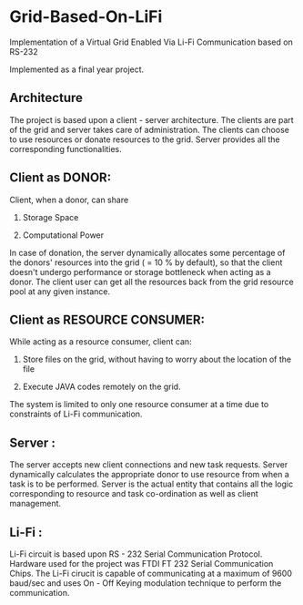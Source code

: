 # Grid-Based-On-LiFi
Implementation of a Virtual Grid Enabled Via Li-Fi Communication based on RS-232


Implemented as a final year project.


## Architecture

The project is based upon a client - server architecture. The clients are part of the grid and server takes care of administration. The clients can choose to use resources or donate resources to the grid. Server provides all the corresponding functionalities. 

## Client as DONOR:

Client, when a donor, can share

 1. Storage Space
 
 2. Computational Power
 
 In case of donation, the server dynamically allocates some percentage of the donors' resources into the grid ( = 10 % by default), so that the client doesn't undergo performance or storage bottleneck when acting as a donor. The client user can get all the resources back from the grid resource pool at any given instance.
 
 
 ## Client as RESOURCE CONSUMER:
 
 While acting as a resource consumer, client can:
 
 1. Store files on the grid, without having to worry about the location of the file
 
 2. Execute JAVA codes remotely on the grid.
 
 The system is limited to only one resource consumer at a time due to constraints of Li-Fi communication.
 
 
 ## Server :
 
 The server accepts new client connections and new task requests. Server dynamically calculates the appropriate donor to use resource from when a task is to be performed. Server is the actual entity that contains all the logic corresponding to  resource and task co-ordination as well as client management.

## Li-Fi :

Li-Fi circuit is based upon RS - 232 Serial Communication Protocol. Hardware used for the project was FTDI FT 232 Serial Communication Chips.
The Li-Fi cirucit is capable of communicating at a maximum of 9600 baud/sec and uses On - Off Keying modulation technique to perform the communication.




